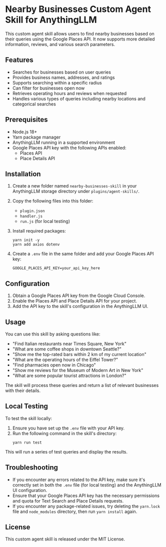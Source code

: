 # Nearby Businesses Custom Agent Skill for AnythingLLM

This custom agent skill allows users to find nearby businesses based on their queries using the Google Places API. It now supports more detailed information, reviews, and various search parameters.

## Features

- Searches for businesses based on user queries
- Provides business names, addresses, and ratings
- Supports searching within a specific radius
- Can filter for businesses open now
- Retrieves operating hours and reviews when requested
- Handles various types of queries including nearby locations and categorical searches

## Prerequisites

- Node.js 18+
- Yarn package manager
- AnythingLLM running in a supported environment
- Google Places API key with the following APIs enabled:
  - Places API
  - Place Details API

## Installation

1. Create a new folder named `nearby-businesses-skill` in your AnythingLLM storage directory under `plugins/agent-skills/`.

2. Copy the following files into this folder:
   - `plugin.json`
   - `handler.js`
   - `run.js` (for local testing)

3. Install required packages:
   ```
   yarn init -y
   yarn add axios dotenv
   ```

4. Create a `.env` file in the same folder and add your Google Places API key:
   ```
   GOOGLE_PLACES_API_KEY=your_api_key_here
   ```

## Configuration

1. Obtain a Google Places API key from the Google Cloud Console.
2. Enable the Places API and Place Details API for your project.
3. Add the API key to the skill's configuration in the AnythingLLM UI.

## Usage

You can use this skill by asking questions like:

- "Find Italian restaurants near Times Square, New York"
- "What are some coffee shops in downtown Seattle?"
- "Show me the top-rated bars within 2 km of my current location"
- "What are the operating hours of the Eiffel Tower?"
- "Find pharmacies open now in Chicago"
- "Show me reviews for the Museum of Modern Art in New York"
- "What are some popular tourist attractions in London?"

The skill will process these queries and return a list of relevant businesses with their details.

## Local Testing

To test the skill locally:

1. Ensure you have set up the `.env` file with your API key.
2. Run the following command in the skill's directory:
   ```
   yarn run test
   ```

This will run a series of test queries and display the results.

## Troubleshooting

- If you encounter any errors related to the API key, make sure it's correctly set in both the `.env` file (for local testing) and the AnythingLLM UI configuration.
- Ensure that your Google Places API key has the necessary permissions and quota for Text Search and Place Details requests.
- If you encounter any package-related issues, try deleting the `yarn.lock` file and `node_modules` directory, then run `yarn install` again.

## License

This custom agent skill is released under the MIT License.